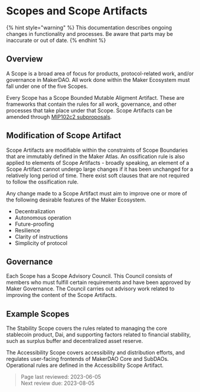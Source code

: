# Scopes and Scope Artifacts

{% hint style="warning" %} This documentation describes ongoing changes in functionality and processes. Be aware that parts may be inaccurate or out of date. {% endhint %}

## Overview
A Scope is a broad area of focus for products, protocol-related work, and/or governance in MakerDAO. All work done within the Maker Ecosystem must fall under one of the five Scopes.

Every Scope has a Scope Bounded Mutable Aligment Artifact. These are frameworks that contain the rules for all work, governance, and other processes that take place under that Scope. Scope Artifacts can be amended through [MIP102c2 subproposals](https://mips.makerdao.com/mips/details/MIP102#MIP102c2).

## Modification of Scope Artifact
Scope Artifacts are modifiable within the constraints of Scope Boundaries that are immutably defined in the Maker Atlas. An ossification rule is also applied to elements of Scope Artifacts - broadly speaking, an element of a Scope Artifact cannot undergo large changes if it has been unchanged for a relatively long period of time. There exist soft clauses that are not required to follow the ossification rule.

Any change made to a Scope Artifact must aim to improve one or more of the following desirable features of the Maker Ecosystem.
- Decentralization
- Autonomous operation
- Future-proofing
- Resilience
- Clarity of instructions
- Simplicity of protocol

## Governance
Each Scope has a Scope Advisory Council. This Council consists of members who must fulfill certain requirements and have been approved by Maker Governance. The Council carries out advisory work related to improving the content of the Scope Artifacts.

## Example Scopes
The Stability Scope covers the rules related to managing the core stablecoin product, Dai, and supporting factors related to financial stability, such as surplus buffer and decentralized asset reserve.

The Accessibility Scope covers accessibility and distribution efforts, and regulates user-facing frontends of MakerDAO Core and SubDAOs. Operational rules are defined in the Accessibility Scope Artifact.


>Page last reviewed: 2023-06-05  
>Next review due: 2023-08-05
